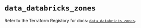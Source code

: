 # `data_databricks_zones`

Refer to the Terraform Registory for docs: [`data_databricks_zones`](https://registry.terraform.io/providers/databricks/databricks/1.28.1/docs/data-sources/zones).
